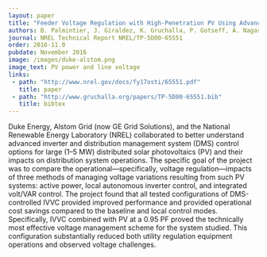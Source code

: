 ```yaml
---
layout: paper
title: "Feeder Voltage Regulation with High-Penetration PV Using Advanced Inverters and a Distribution Management System: A Duke Energy Case Study"
authors: B. Palmintier, J. Giraldez, K. Gruchalla, P. Gotseff, A. Nagarajan, T. Harris, B. Bugbee, M. Baggu, J. Gantz, and E. Boardman
journal: NREL Technical Report NREL/TP-5D00-65551
order: 2016-11.0
pubdate: November 2016 
image: /images/duke-alstom.png
image_text: PV power and line voltage
links:
 - path: "http://www.nrel.gov/docs/fy17osti/65551.pdf"
   title: paper
 - path: "http://www.gruchalla.org/papers/TP-5D00-65551.bib"
   title: bibtex
---
```


Duke Energy, Alstom Grid (now GE Grid Solutions), and the National Renewable Energy Laboratory (NREL) collaborated to better understand advanced inverter and distribution management system (DMS) control options for large (1–5 MW) distributed solar photovoltaics (PV) and their impacts on distribution system operations. The specific goal of the project was to compare the operational—specifically, voltage regulation—impacts of three methods of managing voltage variations resulting from such PV systems: active power, local autonomous inverter control, and integrated volt/VAR control. The project found that all tested configurations of DMS-controlled IVVC provided improved performance and provided operational cost savings compared to the baseline and local control modes. Specifically, IVVC combined with PV at a 0.95 PF proved the technically most effective voltage management scheme for the system studied. This configuration substantially reduced both utility regulation equipment operations and observed voltage challenges.
